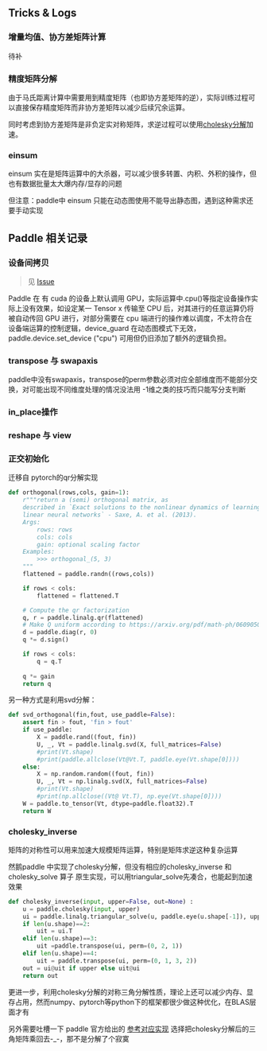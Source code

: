 ## Tricks & Logs

### 增量均值、协方差矩阵计算

待补

### 精度矩阵分解

由于马氏距离计算中需要用到精度矩阵（也即协方差矩阵的逆），实际训练过程可以直接保存精度矩阵而非协方差矩阵以减少后续冗余运算。

同时考虑到协方差矩阵是非负定实对称矩阵，求逆过程可以使用[cholesky分解](#cholesky_inverse)加速。

### einsum

einsum 实在是矩阵运算中的大杀器，可以减少很多转置、内积、外积的操作，但也有数据批量太大爆内存/显存的问题

但注意：paddle中 einsum 只能在动态图使用不能导出静态图，遇到这种需求还要手动实现


## Paddle 相关记录

### 设备间拷贝
> 见 [Issue](https://github.com/PaddlePaddle/Paddle/issues/41876)

Paddle 在 有 cuda 的设备上默认调用 GPU，实际运算中.cpu()等指定设备操作实际上没有效果，如设定某一 Tensor x 传输至 CPU 后，对其进行的任意运算仍将被自动传回 GPU 进行，对部分需要在 cpu 端进行的操作难以调度，不太符合在设备端运算的控制逻辑，device_guard 在动态图模式下无效， paddle.device.set_device ("cpu") 可用但仍旧添加了额外的逻辑负担。

### transpose 与 swapaxis
paddle中没有swapaxis，transpose的perm参数必须对应全部维度而不能部分交换，对可能出现不同维度处理的情况没法用 -1维之类的技巧而只能写分支判断

### in_place操作

### reshape 与 view

### 正交初始化
迁移自 pytorch的qr分解实现
```python
def orthogonal(rows,cols, gain=1):
    r"""return a (semi) orthogonal matrix, as
    described in `Exact solutions to the nonlinear dynamics of learning in deep
    linear neural networks` - Saxe, A. et al. (2013). 
    Args:
        rows: rows
        cols: cols
        gain: optional scaling factor
    Examples:
        >>> orthogonal_(5, 3)
    """
    flattened = paddle.randn((rows,cols))

    if rows < cols:
        flattened = flattened.T

    # Compute the qr factorization
    q, r = paddle.linalg.qr(flattened)
    # Make Q uniform according to https://arxiv.org/pdf/math-ph/0609050.pdf
    d = paddle.diag(r, 0)
    q *= d.sign()

    if rows < cols:
        q = q.T
    
    q *= gain
    return q
```

另一种方式是利用svd分解：
```python
def svd_orthogonal(fin,fout, use_paddle=False):
    assert fin > fout, 'fin > fout'
    if use_paddle:
        X = paddle.rand((fout, fin))
        U, _, Vt = paddle.linalg.svd(X, full_matrices=False)
        #print(Vt.shape)
        #print(paddle.allclose(Vt@Vt.T, paddle.eye(Vt.shape[0])))
    else:
        X = np.random.random((fout, fin))
        U, _, Vt = np.linalg.svd(X, full_matrices=False)
        #print(Vt.shape)
        #print(np.allclose((Vt@ Vt.T), np.eye(Vt.shape[0])))
    W = paddle.to_tensor(Vt, dtype=paddle.float32).T
    return W
```
### cholesky_inverse

矩阵的对称性可以用来加速大规模矩阵运算，特别是矩阵求逆这种复杂运算

然鹅paddle 中实现了cholesky分解，但没有相应的cholesky_inverse 和 cholesky_solve 算子 原生实现，可以用triangular_solve先凑合，也能起到加速效果
```python
def cholesky_inverse(input, upper=False, out=None) :
    u = paddle.cholesky(input, upper)
    ui = paddle.linalg.triangular_solve(u, paddle.eye(u.shape[-1]), upper=upper)
    if len(u.shape)==2:
        uit = ui.T
    elif len(u.shape)==3:
        uit =paddle.transpose(ui, perm=(0, 2, 1))
    elif len(u.shape)==4:
        uit = paddle.transpose(ui, perm=(0, 1, 3, 2))
    out = ui@uit if upper else uit@ui
    return out
```


更进一步，利用cholesky分解的对称三角分解性质，理论上还可以减少内存、显存占用，然而numpy、pytorch等python下的框架都很少做这种优化，在BLAS层面才有

另外需要吐槽一下 paddle 官方给出的 [参考对应实现](https://github.com/PaddlePaddle/X2Paddle/blob/develop/docs/pytorch_project_convertor/API_docs/ops/torch.cholesky_solve.md) 选择把cholesky分解后的三角矩阵乘回去-_-，那不是分解了个寂寞